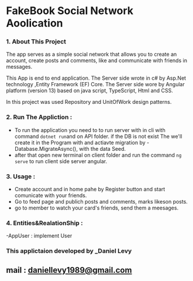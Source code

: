 # FakeBook Social Network Aoolication

### 1.	About This Project

The app serves as a simple social network that allows you to create an account, create posts and comments, like and communicate with friends in messages.

This App is end to end application.
The Server side wrote in c# by Asp.Net technology ,Entity Framework (EF) Core.
The Server side wore by Angular platform (version 13) based on java script, TypeScript, Html and CSS.

In this project was used Repository and UnitOfWork design patterns.


 ### 2. Run The Appliction :
 - To run the application you need to to run server with in cli with command `dotnet run`and on API folder.
   if the DB is not exist The we'll create it in the Program with and actiavte migration by - Database.MigrateAsync(), with the data Seed.
 - after that open new terminal on client folder and run the command `ng serve` to run client side server angular.  
 
 ### 3. Usage :
  - Create account and in home pahe by Register button and start comunicate with your friends.
  - Go to feed page and publich posts and comments, marks likeson posts.
  - go to member to watch your card's friends, send them a meesages.
  
  ### 4. Entities&RealationShip :
  
  -AppUser : implement User 
  
  ### This applictaion developed by _Daniel Levy
  ## mail : daniellevy1989@gmail.com
  
  
